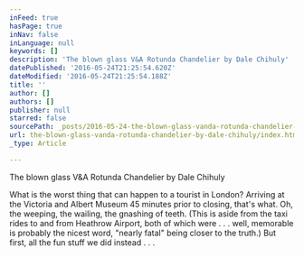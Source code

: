 ```yaml
---
inFeed: true
hasPage: true
inNav: false
inLanguage: null
keywords: []
description: 'The blown glass V&A Rotunda Chandelier by Dale Chihuly'
datePublished: '2016-05-24T21:25:54.620Z'
dateModified: '2016-05-24T21:25:54.188Z'
title: ''
author: []
authors: []
publisher: null
starred: false
sourcePath: _posts/2016-05-24-the-blown-glass-vanda-rotunda-chandelier-by-dale-chihuly.md
url: the-blown-glass-vanda-rotunda-chandelier-by-dale-chihuly/index.html
_type: Article

---
```

The blown glass V&A Rotunda Chandelier by Dale Chihuly

What is the worst thing that can happen to a tourist in London? Arriving at the Victoria and Albert Museum 45 minutes prior to closing, that's what. Oh, the weeping, the wailing, the gnashing of teeth. (This is aside from the taxi rides to and from Heathrow Airport, both of which were . . . well, memorable is probably the nicest word, "nearly fatal" being closer to the truth.) But first, all the fun stuff we did instead . . .
